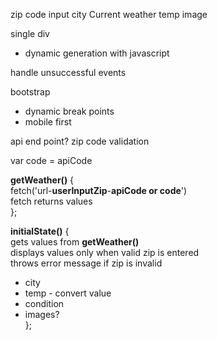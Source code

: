 zip code input
city
Current weather
temp
image

single div
- dynamic generation with javascript

handle unsuccessful events

bootstrap
- dynamic break points
- mobile first

api end point?
zip code validation

var code = apiCode

**getWeather()** {<br>
fetch('url-**userInputZip**-**apiCode or code**')<br>
fetch returns values<br>
};

**initialState()** {<br>
gets values from **getWeather()**<br>
displays values only when valid zip is entered<br>
throws error message if zip is invalid<br>
- city<br>
- temp - convert value<br>
- condition <br>
- images?<br>
};<br>
